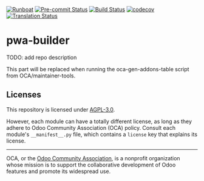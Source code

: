 
[![Runboat](https://img.shields.io/badge/runboat-Try%20me-875A7B.png)](https://runboat.odoo-community.org/builds?repo=OCA/pwa-builder&target_branch=17.0)
[![Pre-commit Status](https://github.com/OCA/pwa-builder/actions/workflows/pre-commit.yml/badge.svg?branch=17.0)](https://github.com/OCA/pwa-builder/actions/workflows/pre-commit.yml?query=branch%3A17.0)
[![Build Status](https://github.com/OCA/pwa-builder/actions/workflows/test.yml/badge.svg?branch=17.0)](https://github.com/OCA/pwa-builder/actions/workflows/test.yml?query=branch%3A17.0)
[![codecov](https://codecov.io/gh/OCA/pwa-builder/branch/17.0/graph/badge.svg)](https://codecov.io/gh/OCA/pwa-builder)
[![Translation Status](https://translation.odoo-community.org/widgets/pwa-builder-17-0/-/svg-badge.svg)](https://translation.odoo-community.org/engage/pwa-builder-17-0/?utm_source=widget)

<!-- /!\ do not modify above this line -->

# pwa-builder

TODO: add repo description

<!-- /!\ do not modify below this line -->

<!-- prettier-ignore-start -->

[//]: # (addons)

This part will be replaced when running the oca-gen-addons-table script from OCA/maintainer-tools.

[//]: # (end addons)

<!-- prettier-ignore-end -->

## Licenses

This repository is licensed under [AGPL-3.0](LICENSE).

However, each module can have a totally different license, as long as they adhere to Odoo Community Association (OCA)
policy. Consult each module's `__manifest__.py` file, which contains a `license` key
that explains its license.

----
OCA, or the [Odoo Community Association](http://odoo-community.org/), is a nonprofit
organization whose mission is to support the collaborative development of Odoo features
and promote its widespread use.
